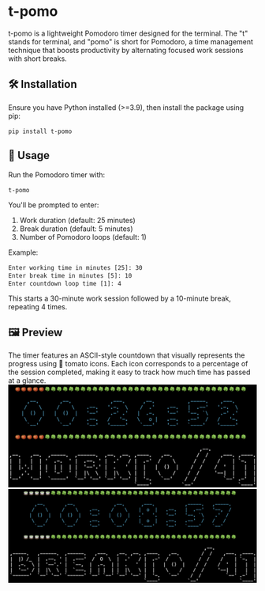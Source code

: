 # t-pomo
t-pomo is a lightweight Pomodoro timer designed for the terminal. The "t" stands for terminal, and "pomo" is short for Pomodoro, a time management technique that boosts productivity by alternating focused work sessions with short breaks.

## 🛠 Installation
Ensure you have Python installed (>=3.9), then install the package using pip:
```
pip install t-pomo
```

## 📌 Usage
Run the Pomodoro timer with:
```
t-pomo
```

You'll be prompted to enter:
1. Work duration (default: 25 minutes)
2. Break duration (default: 5 minutes)
3. Number of Pomodoro loops (default: 1)

Example:

```
Enter working time in minutes [25]: 30
Enter break time in minutes [5]: 10
Enter countdown loop time [1]: 4
```
This starts a 30-minute work session followed by a 10-minute break, repeating 4 times.

## 🖼 Preview
The timer features an ASCII-style countdown that visually represents the progress using 🍅 tomato icons. Each icon corresponds to a percentage of the session completed, making it easy to track how much time has passed at a glance.
![timer_display_sample_work](https://github.com/uuboyscy/t-pomo/raw/main/timer_display_sample_work.png)
![timer_display_sample_break](https://github.com/uuboyscy/t-pomo/raw/main/timer_display_sample_break.png)
